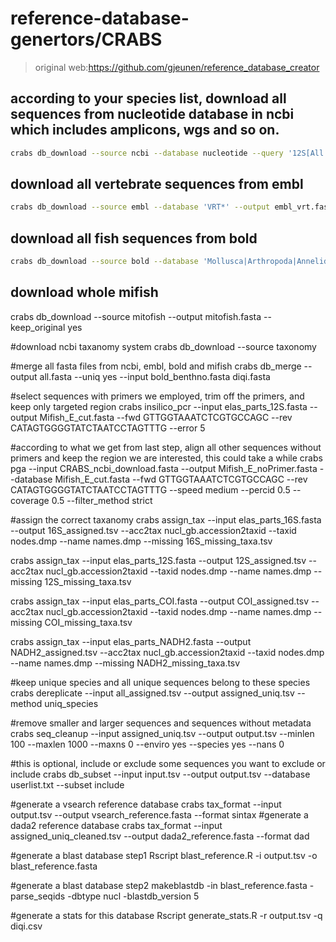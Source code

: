 # reference-database-genertors/CRABS
> original web:https://github.com/gjeunen/reference_database_creator

## according to your species list, download all sequences from nucleotide database in ncbi which includes amplicons, wgs and so on.
```bash 
crabs db_download --source ncbi --database nucleotide --query '12S[All Fields] AND ("1"[SLEN] : "50000"[SLEN])' --species elas_parts.csv --output elas_parts.fasta --keep_original yes --email fangliufree@gmail.com --batchsize 50000
```
## download all vertebrate sequences from embl
```bash
crabs db_download --source embl --database 'VRT*' --output embl_vrt.fasta --keep_original yes
```

## download all fish sequences from bold
```bash
crabs db_download --source bold --database 'Mollusca|Arthropoda|Annelida' --output bold_benthno.fasta --keep_original yes
```
## download whole mifish
crabs db_download --source mitofish --output mitofish.fasta --keep_original yes

#download ncbi taxanomy system
crabs db_download --source taxonomy

#merge all fasta files from ncbi, embl, bold and mifish
crabs db_merge --output all.fasta --uniq yes --input bold_benthno.fasta diqi.fasta

#select sequences with primers we employed, trim off the primers, and keep only targeted region 
crabs insilico_pcr --input elas_parts_12S.fasta --output Mifish_E_cut.fasta --fwd GTTGGTAAATCTCGTGCCAGC --rev CATAGTGGGGTATCTAATCCTAGTTTG  --error 5

#according to what we get from last step, align all other sequences without primers and keep the region we are interested, this could take a while
crabs pga --input CRABS_ncbi_download.fasta --output Mifish_E_noPrimer.fasta --database Mifish_E_cut.fasta --fwd GTTGGTAAATCTCGTGCCAGC --rev CATAGTGGGGTATCTAATCCTAGTTTG --speed medium --percid 0.5 --coverage 0.5 --filter_method strict

#assign the correct taxanomy 
crabs assign_tax --input elas_parts_16S.fasta --output 16S_assigned.tsv --acc2tax nucl_gb.accession2taxid --taxid nodes.dmp --name names.dmp --missing 16S_missing_taxa.tsv

crabs assign_tax --input elas_parts_12S.fasta --output 12S_assigned.tsv --acc2tax nucl_gb.accession2taxid --taxid nodes.dmp --name names.dmp --missing 12S_missing_taxa.tsv

crabs assign_tax --input elas_parts_COI.fasta --output COI_assigned.tsv --acc2tax nucl_gb.accession2taxid --taxid nodes.dmp --name names.dmp --missing COI_missing_taxa.tsv

crabs assign_tax --input elas_parts_NADH2.fasta --output NADH2_assigned.tsv --acc2tax nucl_gb.accession2taxid --taxid nodes.dmp --name names.dmp --missing NADH2_missing_taxa.tsv


#keep unique species and all unique sequences belong to these species
crabs dereplicate --input all_assigned.tsv --output assigned_uniq.tsv --method uniq_species

#remove smaller and larger sequences and sequences without metadata
crabs seq_cleanup --input assigned_uniq.tsv --output output.tsv --minlen 100 --maxlen 1000 --maxns 0 --enviro yes --species yes --nans 0

#this is optional, include or exclude some sequences you want to exclude or include
crabs db_subset --input input.tsv --output output.tsv --database userlist.txt --subset include

#generate a vsearch reference database
crabs tax_format --input output.tsv --output vsearch_reference.fasta --format sintax
#generate a dada2 reference database
crabs tax_format --input assigned_uniq_cleaned.tsv --output dada2_reference.fasta --format dad

#generate a blast database step1
Rscript blast_reference.R -i output.tsv -o blast_reference.fasta

#generate a blast database step2
makeblastdb -in blast_reference.fasta -parse_seqids -dbtype nucl -blastdb_version 5

#generate a stats for this database
Rscript generate_stats.R -r output.tsv -q diqi.csv
